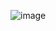 ![image](https://user-images.githubusercontent.com/95445789/144499438-57bb734e-0b7b-41a8-a503-291477adbadf.png)
